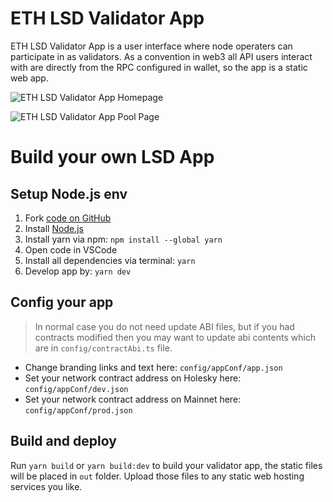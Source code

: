 # ETH LSD Validator App

ETH LSD Validator App is a user interface where node operaters can participate in as validators. As a convention in web3 all API users interact with are directly from the RPC configured in wallet, so the app is a static web app.

![ETH LSD Validator App Homepage](/image/ethlsd/eth_lsd_validator_app_homepage.png 'ETH LSD Validator App Homepage')

![ETH LSD Validator App Pool Page](/image/ethlsd/eth_lsd_validator_app_pool_page.png  'ETH LSD Validator App Pool Page')

# Build your own LSD App

## Setup Node.js env
1. Fork [code on GitHub](https://github.com/stafiprotocol/eth-lsd-validator-app)
1. Install [Node.js](https://nodejs.org/en/learn/getting-started/how-to-install-nodejs)
1. Install yarn via npm: `npm install --global yarn`
1. Open code in VSCode
1. Install all dependencies via terminal: `yarn`
1. Develop app by: `yarn dev`

## Config your app

> In normal case you do not need update ABI files, but if you had contracts modified then you may want to update abi contents which are in `config/contractAbi.ts` file.

- Change branding links and text here: `config/appConf/app.json`
- Set your network contract address on Holesky here: `config/appConf/dev.json`
- Set your network contract address on Mainnet here: `config/appConf/prod.json`


## Build and deploy

Run `yarn build` or `yarn build:dev` to build your validator app, the static files will be placed in `out` folder. Upload those files to any static web hosting services you like.

